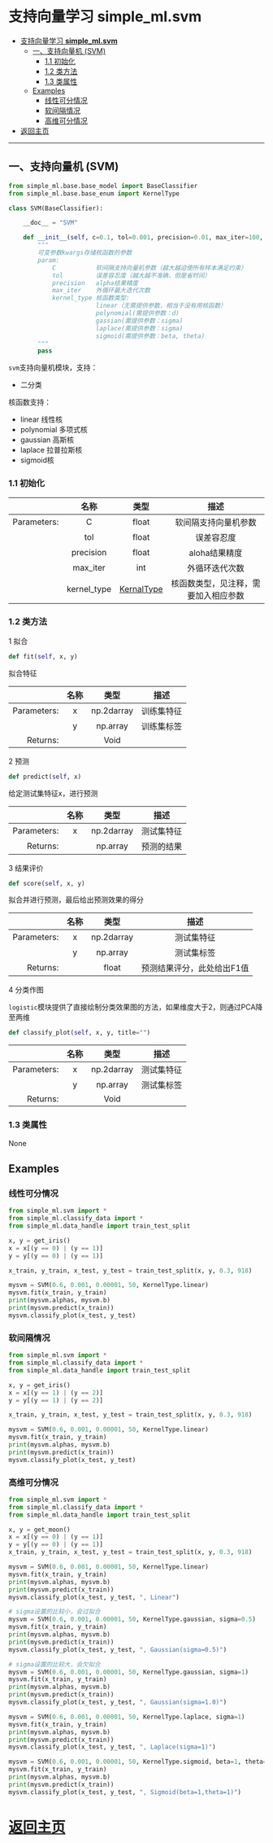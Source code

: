 # 支持向量学习 **simple_ml.svm**

- [支持向量学习 **simple_ml.svm**](#%E6%94%AF%E6%8C%81%E5%90%91%E9%87%8F%E5%AD%A6%E4%B9%A0-simplemlsvm)
    - [一、支持向量机 (SVM)](#%E4%B8%80%E3%80%81%E6%94%AF%E6%8C%81%E5%90%91%E9%87%8F%E6%9C%BA-svm)
        - [1.1 初始化](#11-%E5%88%9D%E5%A7%8B%E5%8C%96)
        - [1.2 类方法](#12-%E7%B1%BB%E6%96%B9%E6%B3%95)
        - [1.3 类属性](#13-%E7%B1%BB%E5%B1%9E%E6%80%A7)
    - [Examples](#examples)
        - [线性可分情况](#%E7%BA%BF%E6%80%A7%E5%8F%AF%E5%88%86%E6%83%85%E5%86%B5)
        - [软间隔情况](#%E8%BD%AF%E9%97%B4%E9%9A%94%E6%83%85%E5%86%B5)
        - [高维可分情况](#%E9%AB%98%E7%BB%B4%E5%8F%AF%E5%88%86%E6%83%85%E5%86%B5)
- [返回主页](#%E8%BF%94%E5%9B%9E%E4%B8%BB%E9%A1%B5)

* * *
## 一、支持向量机 (SVM)

```python
from simple_ml.base.base_model import BaseClassifier
from simple_ml.base.base_enum import KernelType

class SVM(BaseClassifier):

    __doc__ = "SVM"

    def __init__(self, c=0.1, tol=0.001, precision=0.01, max_iter=100, kernel_type=KernelType.linear, **kwargs):
        """
        可变参数kwargs存储核函数的参数
        param:
            C           软间隔支持向量机参数（越大越迫使所有样本满足约束）
            tol         误差容忍度（越大越不准确，但是省时间）
            precision   alpha结果精度
            max_iter    外循环最大迭代次数
            kernel_type 核函数类型:
                        linear（无需提供参数，相当于没有用核函数）
                        polynomial(需提供参数：d)
                        gassian(需提供参数：sigma)
                        laplace(需提供参数：sigma)
                        sigmoid(需提供参数：beta, theta)
        """
        pass
```

`svm`支持向量机模块，支持：
- 二分类

核函数支持：
- linear 线性核
- polynomial 多项式核
- gaussian 高斯核
- laplace 拉普拉斯核
- sigmoid核


### 1.1 初始化

|             |    名称     |                类型                |        描述        |
|------------:|:-----------:|:----------------------------------:|:------------------:|
| Parameters: |      C      |               float                | 软间隔支持向量机参数 |
|             |     tol     |               float                |     误差容忍度      |
|             |  precision  |               float                |    aloha结果精度    |
|             |  max_iter   |                int                 |   外循环迭代次数    |
|             | kernel_type | [KernalType](../structure/enum.md) |     核函数类型，见注释，需要加入相应参数               |


### 1.2 类方法

1 拟合

```python
def fit(self, x, y)
```

拟合特征

|             | 名称 |    类型     |     描述      |
|------------:|:----:|:----------:|:------------:|
| Parameters: |  x   | np.2darray |     训练集特征      |
|             |  y   |  np.array  | 训练集标签 |
|    Returns: |      |    Void    |              |


2 预测

```python
def predict(self, x)
```


给定测试集特征x，进行预测

|             | 名称 |    类型     |    描述    |
|------------:|:----:|:----------:|:---------:|
| Parameters: |  x   | np.2darray | 测试集特征 |
|    Returns: |      |  np.array  | 预测的结果 |

3 结果评价

```python
def score(self, x, y)
```

拟合并进行预测，最后给出预测效果的得分


|             | 名称 |    类型     |                            描述                            |
|------------:|:----:|:----------:|:---------------------------------------------------------:|
| Parameters: |  x   | np.2darray |                         测试集特征                         |
|             |  y   |  np.array  |                         测试集标签                         |
|    Returns: |      |   float    | 预测结果评分，此处给出F1值 |

4 分类作图

`logistic`模块提供了直接绘制分类效果图的方法，如果维度大于2，则通过PCA降至两维

```python
def classify_plot(self, x, y, title="")
```

|             | 名称 |    类型     |    描述    |
|------------:|:----:|:----------:|:---------:|
| Parameters: |  x   | np.2darray | 测试集特征 |
|             |  y   |  np.array  | 测试集标签 |
|    Returns: |      |    Void    |           |

### 1.3 类属性

None

## Examples

### 线性可分情况

```python
from simple_ml.svm import *
from simple_ml.classify_data import *
from simple_ml.data_handle import train_test_split

x, y = get_iris()
x = x[(y == 0) | (y == 1)]
y = y[(y == 0) | (y == 1)]

x_train, y_train, x_test, y_test = train_test_split(x, y, 0.3, 918)

mysvm = SVM(0.6, 0.001, 0.00001, 50, KernelType.linear)
mysvm.fit(x_train, y_train)
print(mysvm.alphas, mysvm.b)
print(mysvm.predict(x_train))
mysvm.classify_plot(x_test, y_test)
```

### 软间隔情况

```python
from simple_ml.svm import *
from simple_ml.classify_data import *
from simple_ml.data_handle import train_test_split

x, y = get_iris()
x = x[(y == 1) | (y == 2)]
y = y[(y == 1) | (y == 2)]

x_train, y_train, x_test, y_test = train_test_split(x, y, 0.3, 918)

mysvm = SVM(0.6, 0.001, 0.00001, 50, KernelType.linear)
mysvm.fit(x_train, y_train)
print(mysvm.alphas, mysvm.b)
print(mysvm.predict(x_train))
mysvm.classify_plot(x_test, y_test)
```


### 高维可分情况

```python
from simple_ml.svm import *
from simple_ml.classify_data import *
from simple_ml.data_handle import train_test_split

x, y = get_moon()
x = x[(y == 0) | (y == 1)]
y = y[(y == 0) | (y == 1)]
x_train, y_train, x_test, y_test = train_test_split(x, y, 0.3, 918)

mysvm = SVM(0.6, 0.001, 0.00001, 50, KernelType.linear)
mysvm.fit(x_train, y_train)
print(mysvm.alphas, mysvm.b)
print(mysvm.predict(x_train))
mysvm.classify_plot(x_test, y_test, ", Linear")

# sigma设置的比较小，会过拟合
mysvm = SVM(0.6, 0.001, 0.00001, 50, KernelType.gaussian, sigma=0.5)
mysvm.fit(x_train, y_train)
print(mysvm.alphas, mysvm.b)
print(mysvm.predict(x_train))
mysvm.classify_plot(x_test, y_test, ", Gaussian(sigma=0.5)")

# sigma设置的比较大，会欠拟合
mysvm = SVM(0.6, 0.001, 0.00001, 50, KernelType.gaussian, sigma=1)
mysvm.fit(x_train, y_train)
print(mysvm.alphas, mysvm.b)
print(mysvm.predict(x_train))
mysvm.classify_plot(x_test, y_test, ", Gaussian(sigma=1.0)")

mysvm = SVM(0.6, 0.001, 0.00001, 50, KernelType.laplace, sigma=1)
mysvm.fit(x_train, y_train)
print(mysvm.alphas, mysvm.b)
print(mysvm.predict(x_train))
mysvm.classify_plot(x_test, y_test, ", Laplace(sigma=1)")

mysvm = SVM(0.6, 0.001, 0.00001, 50, KernelType.sigmoid, beta=1, theta=-1)
mysvm.fit(x_train, y_train)
print(mysvm.alphas, mysvm.b)
print(mysvm.predict(x_train))
mysvm.classify_plot(x_test, y_test, ", Sigmoid(beta=1,theta=1)")

```

# [返回主页](../index.md)